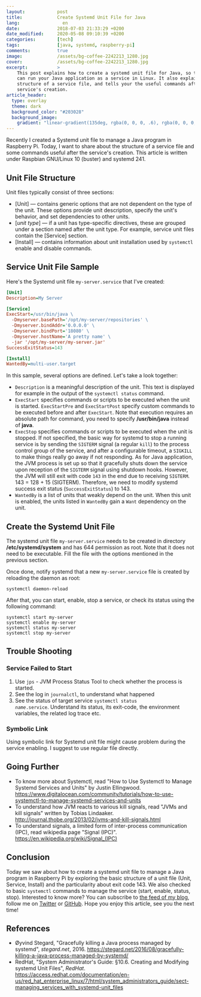 ```yaml
---
layout:            post
title:             Create Systemd Unit File for Java
lang:                en
date:              2018-07-03 21:33:29 +0200
date_modified:     2020-05-08 09:10:39 +0200
categories:        [tech]
tags:              [java, systemd, raspberry-pi]
comments:          true
image:             /assets/bg-coffee-2242213_1280.jpg
cover:             /assets/bg-coffee-2242213_1280.jpg
excerpt:           >
    This post explains how to create a systemd unit file for Java, so that you
    can run your Java application as a service in Linux. It also explains the
    structure of a service file, and tells your the useful commands after
    service's creation.
article_header:
  type: overlay
  theme: dark
  background_color: "#203028"
  background_image:
    gradient: "linear-gradient(135deg, rgba(0, 0, 0, .6), rgba(0, 0, 0, .4))"
---
```


Recently I created a Systemd unit file to manage a Java program in Raspberry Pi.
Today, I want to share about the structure of a service file and some
commands useful after the service's creation. This article is written under
Raspbian GNU/Linux 10 (buster) and systemd 241.

## Unit File Structure

Unit files typically consist of three sections:

- \[Unit\] — contains generic options that are not dependent on the type of the
  unit. These options provide unit description, specify the unit's behavior,
  and set dependencies to other units.
- \[_unit type_\] — if a unit has type-specific directives, these are grouped
  under a section named after the unit type. For example, service unit files
  contain the \[Service\] section.
- \[Install\] — contains information about unit installation used by `systemctl`
  enable and disable commands.

## Service Unit File Sample

Here's the Systemd unit file `my-server.service` that I've created:

```ini
[Unit]
Description=My Server

[Service]
ExecStart=/usr/bin/java \
  -Dmyserver.basePath='/opt/my-server/repositories' \
  -Dmyserver.bindAddr='0.0.0.0' \
  -Dmyserver.bindPort='18080' \
  -Dmyserver.hostName='A pretty name' \
  -jar '/opt/my-server/my-server.jar'
SuccessExitStatus=143

[Install]
WantedBy=multi-user.target
```

In this sample, several options are defined. Let's take a look together:

- `Description` is a meaningful description of the unit. This text is
  displayed for example in the output of the `systemctl status` command.
- `ExecStart` specifies commands or scripts to be executed when the unit
  is started. `ExecStartPre` and `ExecStartPost` specify custom commands to be
  executed before and after `ExecStart`. Note that execution requires an absolute
  path for command, you need to specify **/usr/bin/java** instead of **java**.
- `ExecStop` specifies commands or scripts to be executed when the unit
  is stopped. If not specified, the basic way for systemd to stop a running
  service is by sending the `SIGTERM` signal (a regular `kill`) to the process
  control group of the service, and after a configurable timeout, a `SIGKILL` to
  make things really go away if not responding. As for Java application, the JVM
  process is set up so that it gracefully shuts down the service upon reception of
  the `SIGTERM` signal using shutdown hooks. However, the JVM will still exit with
  code `143` in the end due to receiving `SIGTERM`. 143 = 128 + 15 (SIGTERM).
  Therefore, we need to modify systemd success exit status (`SuccessExitStatus`)
  to 143.
- `WantedBy` is a list of units that weakly depend on the unit. When this
  unit is enabled, the units listed in `WantedBy` gain a `Want` dependency on the
  unit.

## Create the Systemd Unit File

The systemd unit file `my-server.service` needs to be created in
directory **/etc/systemd/system** and has 644 permission as root. Note that
it does not need to be executable. Fill the file with the options mentioned in
the previous section.

Once done, notify systemd that a new `my-server.service` file is
created by reloading the daemon as root:

    systemctl daemon-reload

After that, you can start, enable, stop a service, or check its status using the
following command:

    systemctl start my-server
    systemctl enable my-server
    systemctl status my-server
    systemctl stop my-server

## Trouble Shooting

### Service Failed to Start

1. Use `jps` - JVM Process Status Tool to check whether the process is started.
2. See the log in `journalctl`, to understand what happened
3. See the status of target service <code>systemctl status
   <i>name</i>.service</code>. Understand its status, its exit-code, the
   environment variables, the related log trace etc.

### Symbolic Link

Using symbolic link for Systemd unit file might cause problem during the
service enabling. I suggest to use regular file directly.

## Going Further

- To know more about Systemctl, read "How to Use Systemctl to Manage Systemd
  Services and Units" by Justin Ellingwood.<br>
  <https://www.digitalocean.com/community/tutorials/how-to-use-systemctl-to-manage-systemd-services-and-units>
- To understand how JVM reacts to various kill signals, read "JVMs and kill
  signals" written by Tobias Lindaaker.<br>
  <http://journal.thobe.org/2013/02/jvms-and-kill-signals.html>
- To understand signals, a limited form of inter-process communication (IPC),
  read wikipedia page "Signal (IPC)".<br>
  <https://en.wikipedia.org/wiki/Signal_(IPC)>

## Conclusion

Today we saw about how to create a systemd unit file to manage a Java program
in Raspberry Pi by exploring the basic structure of a unit file
(Unit, Service, Install) and the particularity about exit code 143. We also
checked to basic `systemctl` commands to manage the service (start, enable,
status, stop). Interested to know more? You can
subscribe to [the feed of my blog](/feed.xml), follow me
on [Twitter](https://twitter.com/mincong_h) or
[GitHub](https://github.com/mincong-h/). Hope you enjoy this article, see you the next time!

## References

- Øyvind Stegard, "Gracefully killing a Java process managed by systemd",
  _stegard.net_, 2016.
  <https://stegard.net/2016/08/gracefully-killing-a-java-process-managed-by-systemd/>
- RedHat, "System Administrator's Guide: §10.6. Creating and Modifying systemd
  Unit Files", _RedHat_.
  <https://access.redhat.com/documentation/en-us/red_hat_enterprise_linux/7/html/system_administrators_guide/sect-managing_services_with_systemd-unit_files>
